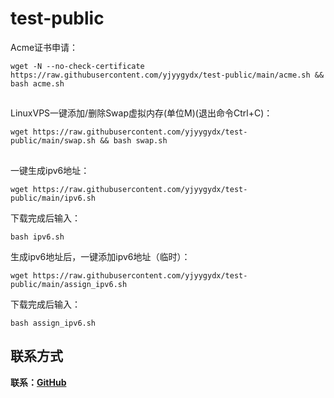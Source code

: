 # test-public

Acme证书申请：
```
wget -N --no-check-certificate https://raw.githubusercontent.com/yjyygydx/test-public/main/acme.sh && bash acme.sh
```
##

LinuxVPS一键添加/删除Swap虚拟内存(单位M)(退出命令Ctrl+C)：
```
wget https://raw.githubusercontent.com/yjyygydx/test-public/main/swap.sh && bash swap.sh
```
##

一键生成ipv6地址：
```
wget https://raw.githubusercontent.com/yjyygydx/test-public/main/ipv6.sh
```
下载完成后输入：
```
bash ipv6.sh
```
生成ipv6地址后，一键添加ipv6地址（临时）：
```
wget https://raw.githubusercontent.com/yjyygydx/test-public/main/assign_ipv6.sh
```
下载完成后输入：
```
bash assign_ipv6.sh
```

## 联系方式

**联系：[GitHub](https://github.com/yjyygydx)**

##
